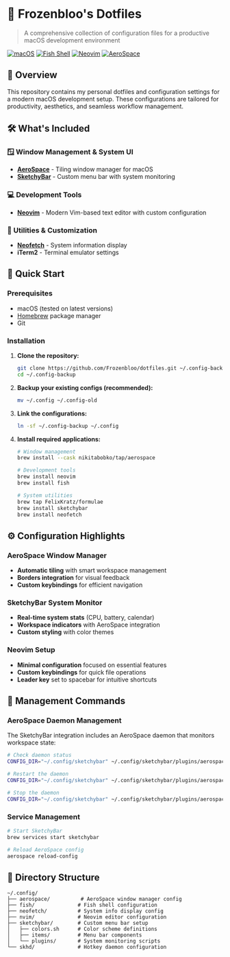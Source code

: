 # 🚀 Frozenbloo's Dotfiles

> A comprehensive collection of configuration files for a productive macOS development environment

[![macOS](https://img.shields.io/badge/macOS-000000?style=flat&logo=apple&logoColor=white)](https://www.apple.com/macos/)
[![Fish Shell](https://img.shields.io/badge/Fish-4AAE47?style=flat&logo=fish&logoColor=white)](https://fishshell.com/)
[![Neovim](https://img.shields.io/badge/Neovim-57A143?style=flat&logo=neovim&logoColor=white)](https://neovim.io/)
[![AeroSpace](https://img.shields.io/badge/AeroSpace-Window_Manager-blue)](https://nikitabobko.github.io/AeroSpace/)

## 📖 Overview

This repository contains my personal dotfiles and configuration settings for a modern macOS development setup. These configurations are tailored for productivity, aesthetics, and seamless workflow management.

## 🛠️ What's Included

### 🪟 Window Management & System UI
- **[AeroSpace](https://nikitabobko.github.io/AeroSpace/)** - Tiling window manager for macOS
- **[SketchyBar](https://github.com/FelixKratz/SketchyBar)** - Custom menu bar with system monitoring

### 💻 Development Tools
- **[Neovim](https://neovim.io/)** - Modern Vim-based text editor with custom configuration

### 🎨 Utilities & Customization
- **[Neofetch](https://github.com/dylanaraps/neofetch)** - System information display
- **iTerm2** - Terminal emulator settings

## 🚀 Quick Start

### Prerequisites
- macOS (tested on latest versions)
- [Homebrew](https://brew.sh/) package manager
- Git

### Installation

1. **Clone the repository:**
   ```bash
   git clone https://github.com/Frozenbloo/dotfiles.git ~/.config-backup
   cd ~/.config-backup
   ```

2. **Backup your existing configs (recommended):**
   ```bash
   mv ~/.config ~/.config-old
   ```

3. **Link the configurations:**
   ```bash
   ln -sf ~/.config-backup ~/.config
   ```

4. **Install required applications:**
   ```bash
   # Window management
   brew install --cask nikitabobko/tap/aerospace
   
   # Development tools
   brew install neovim
   brew install fish
   
   # System utilities
   brew tap FelixKratz/formulae
   brew install sketchybar
   brew install neofetch
   ```

## ⚙️ Configuration Highlights

### AeroSpace Window Manager
- **Automatic tiling** with smart workspace management
- **Borders integration** for visual feedback
- **Custom keybindings** for efficient navigation

### SketchyBar System Monitor
- **Real-time system stats** (CPU, battery, calendar)
- **Workspace indicators** with AeroSpace integration
- **Custom styling** with color themes

### Neovim Setup
- **Minimal configuration** focused on essential features
- **Custom keybindings** for quick file operations
- **Leader key** set to spacebar for intuitive shortcuts

## 🔧 Management Commands

### AeroSpace Daemon Management
The SketchyBar integration includes an AeroSpace daemon that monitors workspace state:

```bash
# Check daemon status
CONFIG_DIR="~/.config/sketchybar" ~/.config/sketchybar/plugins/aerospace_daemon_manager.sh status

# Restart the daemon
CONFIG_DIR="~/.config/sketchybar" ~/.config/sketchybar/plugins/aerospace_daemon_manager.sh restart

# Stop the daemon
CONFIG_DIR="~/.config/sketchybar" ~/.config/sketchybar/plugins/aerospace_daemon_manager.sh stop
```

### Service Management
```bash
# Start SketchyBar
brew services start sketchybar

# Reload AeroSpace config
aerospace reload-config
```

## 📁 Directory Structure

```
~/.config/
├── aerospace/          # AeroSpace window manager config
├── fish/              # Fish shell configuration
├── neofetch/          # System info display config
├── nvim/              # Neovim editor configuration
├── sketchybar/        # Custom menu bar setup
│   ├── colors.sh      # Color scheme definitions
│   ├── items/         # Menu bar components
│   └── plugins/       # System monitoring scripts
└── skhd/              # Hotkey daemon configuration
```
